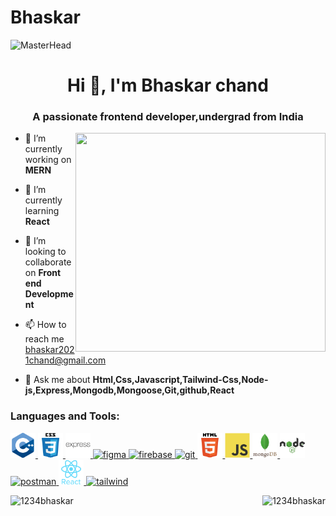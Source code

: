 # Bhaskar
![MasterHead](https://jayamwebsolutions.com/img/website.gif)
<h1 align="center">Hi 👋, I'm Bhaskar chand</h1>
<h3 align="center">A passionate frontend developer,undergrad from India</h3>

<img align="right" width="400" height="350" src="https://www.aagnia.com/wp-content/uploads/2021/12/39998-web-development.gif" />

- 🔭 I’m currently working on **MERN**

- 🌱 I’m currently learning **React**

- 👯 I’m looking to collaborate on **Front end Development**

- 📫 How to reach me bhaskar2021chand@gmail.com

- 💬 Ask me about **Html,Css,Javascript,Tailwind-Css,Node-js,Express,Mongodb,Mongoose,Git,github,React**



<h3 align="left">Languages and Tools:</h3>
<p align="left"> <a href="https://www.w3schools.com/cpp/" target="_blank" rel="noreferrer"> <img src="https://raw.githubusercontent.com/devicons/devicon/master/icons/cplusplus/cplusplus-original.svg" alt="cplusplus" width="40" height="40"/> </a> <a href="https://www.w3schools.com/css/" target="_blank" rel="noreferrer"> <img src="https://raw.githubusercontent.com/devicons/devicon/master/icons/css3/css3-original-wordmark.svg" alt="css3" width="40" height="40"/> </a> <a href="https://expressjs.com" target="_blank" rel="noreferrer"> <img src="https://raw.githubusercontent.com/devicons/devicon/master/icons/express/express-original-wordmark.svg" alt="express" width="40" height="40"/> </a> <a href="https://www.figma.com/" target="_blank" rel="noreferrer"> <img src="https://www.vectorlogo.zone/logos/figma/figma-icon.svg" alt="figma" width="40" height="40"/> </a> <a href="https://firebase.google.com/" target="_blank" rel="noreferrer"> <img src="https://www.vectorlogo.zone/logos/firebase/firebase-icon.svg" alt="firebase" width="40" height="40"/> </a> <a href="https://git-scm.com/" target="_blank" rel="noreferrer"> <img src="https://www.vectorlogo.zone/logos/git-scm/git-scm-icon.svg" alt="git" width="40" height="40"/> </a> <a href="https://www.w3.org/html/" target="_blank" rel="noreferrer"> <img src="https://raw.githubusercontent.com/devicons/devicon/master/icons/html5/html5-original-wordmark.svg" alt="html5" width="40" height="40"/> </a> <a href="https://developer.mozilla.org/en-US/docs/Web/JavaScript" target="_blank" rel="noreferrer"> <img src="https://raw.githubusercontent.com/devicons/devicon/master/icons/javascript/javascript-original.svg" alt="javascript" width="40" height="40"/> </a> <a href="https://www.mongodb.com/" target="_blank" rel="noreferrer"> <img src="https://raw.githubusercontent.com/devicons/devicon/master/icons/mongodb/mongodb-original-wordmark.svg" alt="mongodb" width="40" height="40"/> </a> <a href="https://nodejs.org" target="_blank" rel="noreferrer"> <img src="https://raw.githubusercontent.com/devicons/devicon/master/icons/nodejs/nodejs-original-wordmark.svg" alt="nodejs" width="40" height="40"/> </a> <a href="https://postman.com" target="_blank" rel="noreferrer"> <img src="https://www.vectorlogo.zone/logos/getpostman/getpostman-icon.svg" alt="postman" width="40" height="40"/> </a> <a href="https://reactjs.org/" target="_blank" rel="noreferrer"> <img src="https://raw.githubusercontent.com/devicons/devicon/master/icons/react/react-original-wordmark.svg" alt="react" width="40" height="40"/> </a> <a href="https://tailwindcss.com/" target="_blank" rel="noreferrer"> <img src="https://www.vectorlogo.zone/logos/tailwindcss/tailwindcss-icon.svg" alt="tailwind" width="40" height="40"/> </a> </p>

<p><img align="left" src="https://github-readme-stats.vercel.app/api/top-langs?username=1234bhaskar&show_icons=true&locale=en&layout=compact" alt="1234bhaskar" /></p>

<p>&nbsp;<img align="right" src="https://github-readme-stats.vercel.app/api?username=1234bhaskar&show_icons=true&locale=en" alt="1234bhaskar" /></p>
<!---
<p><img align="centre"  src="https://github-readme-streak-stats.herokuapp.com/?user=1234bhaskar&" alt="1234bhaskar" /></p>
--->


<!---
1234bhaskar/1234bhaskar is a ✨ special ✨ repository because its `README.md` (this file) appears on your GitHub profile.
You can click the Preview link to take a look at your changes.
--->



<!--
1234bhaskar/1234bhaskar is a ✨ special ✨ repository because its `README.md` (this file) appears on your GitHub profile.
You can click the Preview link to take a look at your changes.
-->

